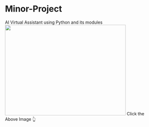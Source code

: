 # Minor-Project
AI Virtual Assistant using Python and its modules
<br>
<a href="https://github1s.com/mdfaisalkhan/Minor-Project"><img src="https://cdn.dribbble.com/users/2011679/screenshots/5816471/____2.gif" height='300' width='400' alt=""></a>
Click the Above Image 👆
